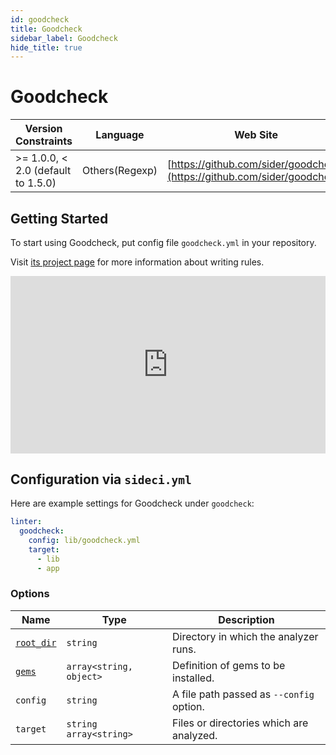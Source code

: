 ```yaml
---
id: goodcheck
title: Goodcheck
sidebar_label: Goodcheck
hide_title: true
---
```


# Goodcheck

| Version Constraints | Language | Web Site |
| ----------------- | -------- | -------- |
| >= 1.0.0, < 2.0 (default to 1.5.0) | Others(Regexp) | [https://github.com/sider/goodcheck](https://github.com/sider/goodcheck) |

## Getting Started

To start using Goodcheck, put config file `goodcheck.yml` in your repository.

Visit [its project page](https://github.com/sider/goodcheck#goodcheckyml) for more information about writing rules.

<div style="position:relative;padding-top:56.25%;">
  <iframe src="https://www.youtube.com/embed/8Zpm2gguE1M" frameborder="0" allowfullscreen
    style="position:absolute;top:0;left:0;width:100%;height:100%;"></iframe>
</div>

## Configuration via `sideci.yml`

Here are example settings for Goodcheck under `goodcheck`:

```yaml
linter:
  goodcheck:
    config: lib/goodcheck.yml
    target:
      - lib
      - app
```

### Options

| Name | Type | Description |
| ---- | ---- | ----------- |
| [`root_dir`](../../getting-started/custom-configuration.md#root_dir-option) | `string` | Directory in which the analyzer runs. |
| [`gems`](../../getting-started/custom-configuration.md#gems-option) | `array<string, object>` | Definition of gems to be installed. |
| `config` | `string` | A file path passed as `--config` option. |
| `target` | `string`<br />`array<string>` | Files or directories which are analyzed. |

